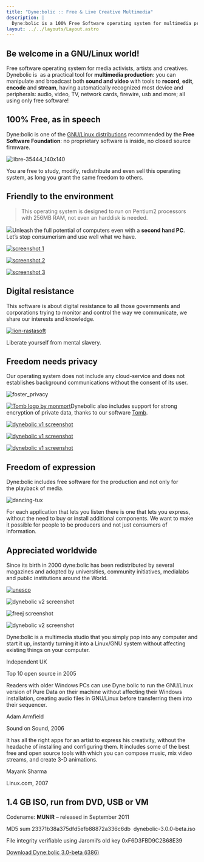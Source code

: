 ```yaml
---
title: "Dyne:bolic :: Free & Live Creative Multimedia"
description: |
  Dyne:bolic is a 100% Free Software operating system for multimedia production, recommended by the [FSF](https://fsf.org). It is a live ISO that can run from a CD or Drive, without the need to install.
layout: ../../layouts/Layout.astro
---
```


## Be welcome in a GNU/Linux world!

Free software operating system for media activists, artists and creatives. Dynebolic is  as a practical tool for **multimedia production**: you can manipulate and broadcast both **sound and video** with tools to **record**, **edit**, **encode** and **stream**, having automatically recognized most device and peripherals: audio, video, TV, network cards, firewire, usb and more; all using only free software!


## 100% Free, as in speech

 Dyne:bolic is one of the [GNU/Linux distributions](http://www.gnu.org/distros/free-distros.html) recommended by the **Free Software Foundation**: no proprietary software is inside, no closed source firmware.

![libre-35444\_140x140](https://www.dyne.org/wp-content/uploads/2015/01/libre-35444_140x140.png)

You are free to study, modify, redistribute and even sell this operating system, as long you grant the same freedom to others.

## Friendly to the environment

> This operating system is designed to run on Pentium2 processors with 256MB RAM, not even an harddisk is needed.

![](https://www.dyne.org/wp-content/uploads/2015/01/recycle-15172_1280-e1422457346278.jpg)Unleash the full potential of computers even with a **second hand PC**. Let’s stop consumerism and use well what we have.

[![screenshot 1](https://www.dyne.org/wp-content/uploads/2015/01/db1a5-shot.jpg)](https://www.dyne.org/wp-content/uploads/2015/01/db1a5-shot.jpg "screenshot 1")

[![screenshot 2](https://www.dyne.org/wp-content/uploads/2015/01/db1a5-shot2.jpg)](https://www.dyne.org/wp-content/uploads/2015/01/db1a5-shot2.jpg "screenshot 2")

[![screenshot 3](https://www.dyne.org/wp-content/uploads/2015/01/db1a5-shot3.jpg)](https://www.dyne.org/wp-content/uploads/2015/01/db1a5-shot3.jpg "screenshot 3")

## Digital resistance

This software is about digital resistance to all those governments and corporations trying to monitor and control the way we communicate, we share our interests and knowledge.

[![lion-rastasoft](https://www.dyne.org/wp-content/uploads/2011/09/lion-rastasoft.png)](http://rastasoft.org)

Liberate yourself from mental slavery.

## Freedom needs privacy

Our operating system does not include any cloud-service and does not establishes background communications without the consent of its user.

![foster\_privacy](https://www.dyne.org/wp-content/uploads/2012/06/foster_privacy.png)

[![Tomb logo by monmort](https://www.dyne.org/wp-content/uploads/2011/11/monmort1.png)](/software/tomb)Dynebolic also includes support for strong encryption of private data, thanks to our software [Tomb](/software/tomb).

[![dynebolic v1 screenshot](https://www.dyne.org/wp-content/uploads/2015/01/shot-141-2.jpg)](https://www.dyne.org/wp-content/uploads/2015/01/shot-141-2.jpg "dynebolic v1 screenshot")

[![dynebolic v1 screenshot](https://www.dyne.org/wp-content/uploads/2015/01/grab_apr2004-2.jpg)](https://www.dyne.org/wp-content/uploads/2015/01/grab_apr2004-2.jpg "dynebolic v1 screenshot")

[![dynebolic v1 screenshot](https://www.dyne.org/wp-content/uploads/2015/01/grab_apr2004-1.jpg)](https://www.dyne.org/wp-content/uploads/2015/01/grab_apr2004-1.jpg "dynebolic v1 screenshot")


## Freedom of expression

Dyne:bolic includes free software for the production and not only for the playback of media.

![dancing-tux](https://www.dyne.org/wp-content/uploads/2015/01/dancing-tux.gif)

For each application that lets you listen there is one that lets you express, without the need to buy or install additional components. We want to make it possible for people to be producers and not just consumers of information.


## Appreciated worldwide

Since its birth in 2000 dyne:bolic has been redistributed by several magazines and adopted by universities, community initiatives, medialabs and public institutions around the World.

[![unesco](https://www.dyne.org/wp-content/uploads/2015/01/unesco.jpg)](http://www.unesco.org/archives/multimedia/index.php?s=films_details\&id_page=33\&id_film=1985)

<!-- .et_pb_text -->

<!-- .et_pb_column -->

<!-- .et_pb_row_inner -->

![dynebolic v2 screenshot](https://www.dyne.org/wp-content/uploads/2015/01/shot-20-1.jpg)

<!-- .et_pb_column -->

![freej screenshot](https://www.dyne.org/wp-content/uploads/2015/01/shot-141-3.jpg)

<!-- .et_pb_column -->

![dynebolic v2 screenshot](https://www.dyne.org/wp-content/uploads/2015/01/shot-141-1.jpg)

<!-- .et_pb_column -->

<!-- .et_pb_row_inner -->

Dyne:bolic is a multimedia studio that you simply pop into any computer and start it up, instantly turning it into a Linux/GNU system without affecting existing things on your computer.

<!-- .et_pb_testimonial_description_inner -->

Independent UK

Top 10 open source in 2005

<!-- .et_pb_testimonial_description -->

<!-- .et_pb_testimonial -->

<!-- .et_pb_column -->

Readers with older Windows PCs can use Dyne:bolic to run the GNU/Linux version of Pure Data on their machine without affecting their Windows installation, creating audio files in GNU/Linux before transferring them into their sequencer.

<!-- .et_pb_testimonial_description_inner -->

Adam Armfield

Sound on Sound, 2006

<!-- .et_pb_testimonial_description -->

<!-- .et_pb_testimonial -->

<!-- .et_pb_column -->

It has all the right apps for an artist to express his creativity, without the headache of installing and configuring them. It includes some of the best free and open source tools with which you can compose music, mix video streams, and create 3-D animations.

<!-- .et_pb_testimonial_description_inner -->

Mayank Sharma

Linux.com, 2007

<!-- .et_pb_testimonial_description -->

<!-- .et_pb_testimonial -->

<!-- .et_pb_column -->

<!-- .et_pb_row_inner -->

## 1.4 GB ISO, run from DVD, USB or VM

Codename: **MUNIR** – released in September 2011

MD5 sum 23371b38a375dfd5efb88872a336c6db  dynebolic-3.0.0-beta.iso

File integrity verifiable using Jaromil’s old key 0xF6D3FBD9C2B68E39

[Download Dyne:bolic 3.0-beta (i386)](https://files.dyne.org/dynebolic)
